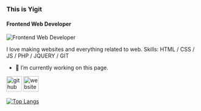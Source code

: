 ### This is Yigit
#### Frontend Web Developer
![Frontend Web Developer](https://arturssmirnovs.github.io/github-profile-readme-generator/images/banner.png)

I love making websites and everything related to web.
Skills: HTML / CSS / JS / PHP / JQUERY / GIT

- 🔭 I’m currently working on this page. 


[<img src='https://cdn.jsdelivr.net/npm/simple-icons@3.0.1/icons/github.svg' alt='github' height='40'>](https://github.com/yigitsr)  [<img src='https://cdn.jsdelivr.net/npm/simple-icons@3.0.1/icons/icloud.svg' alt='website' height='40'>](yigits.online)  

[![Top Langs](https://github-readme-stats.vercel.app/api/top-langs/?username=yigitsr)](https://github.com/anuraghazra/github-readme-stats)
